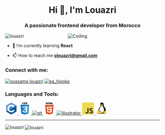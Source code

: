 <h1 align="center">Hi 👋, I'm Louazri</h1>
<h3 align="center">A passionate frontend developer from Morocco</h3>
  <img align="right" alt="Coding" width="300" src="https://64.media.tumblr.com/3da2e519e9d365c5c6fe62ecd7eec5b8/tumblr_ozom5a0X9o1qbgdnxo1_540.gifv" />
<p align="left"> <img src="https://komarev.com/ghpvc/?username=louazri&label=Profile%20views&color=0e75b6&style=flat" alt="louazri" /> </p>

- 🌱 I’m currently learning **React**

- 📫 How to reach me **olouazri@gmail.com**

<h3 align="left">Connect with me:</h3>
<p align="left">
<a href="https://fb.com/oussama louazri" target="blank"><img align="center" src="https://raw.githubusercontent.com/rahuldkjain/github-profile-readme-generator/master/src/images/icons/Social/facebook.svg" alt="oussama louazri" height="30" width="40" /></a>
<a href="https://instagram.com/ea_hisoka" target="blank"><img align="center" src="https://raw.githubusercontent.com/rahuldkjain/github-profile-readme-generator/master/src/images/icons/Social/instagram.svg" alt="ea_hisoka" height="30" width="40" /></a>
</p>

<h3 align="left">Languages and Tools:</h3>
<p align="left"> <a href="https://www.cprogramming.com/" target="_blank" rel="noreferrer"> <img src="https://raw.githubusercontent.com/devicons/devicon/master/icons/c/c-original.svg" alt="c" width="40" height="40"/> </a> <a href="https://www.w3schools.com/css/" target="_blank" rel="noreferrer"> <img src="https://raw.githubusercontent.com/devicons/devicon/master/icons/css3/css3-original-wordmark.svg" alt="css3" width="40" height="40"/> </a> <a href="https://git-scm.com/" target="_blank" rel="noreferrer"> <img src="https://www.vectorlogo.zone/logos/git-scm/git-scm-icon.svg" alt="git" width="40" height="40"/> </a> <a href="https://www.w3.org/html/" target="_blank" rel="noreferrer"> <img src="https://raw.githubusercontent.com/devicons/devicon/master/icons/html5/html5-original-wordmark.svg" alt="html5" width="40" height="40"/> </a> <a href="https://www.adobe.com/in/products/illustrator.html" target="_blank" rel="noreferrer"> <img src="https://www.vectorlogo.zone/logos/adobe_illustrator/adobe_illustrator-icon.svg" alt="illustrator" width="40" height="40"/> </a> <a href="https://developer.mozilla.org/en-US/docs/Web/JavaScript" target="_blank" rel="noreferrer"> <img src="https://raw.githubusercontent.com/devicons/devicon/master/icons/javascript/javascript-original.svg" alt="javascript" width="40" height="40"/> </a> <a href="https://www.linux.org/" target="_blank" rel="noreferrer"> <img src="https://raw.githubusercontent.com/devicons/devicon/master/icons/linux/linux-original.svg" alt="linux" width="40" height="40"/> </a> </p>
<hr>
<p><img align="left" src="https://github-readme-stats.vercel.app/api/top-langs?username=louazri&show_icons=true&locale=en&layout=compact" alt="louazri" /></p>

<p>&nbsp;<img align="center" src="https://github-readme-stats.vercel.app/api?username=louazri&show_icons=true&locale=en" alt="louazri" /></p>



